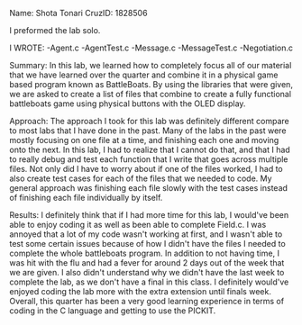 Name: Shota Tonari
CruzID: 1828506

I preformed the lab solo.

I WROTE:
-Agent.c
-AgentTest.c
-Message.c
-MessageTest.c
-Negotiation.c

Summary: In this lab, we learned how to completely focus all of our material that we have learned over the quarter and combine it in a physical game based program known as BattleBoats. By using the libraries that were given, we are asked to create a list of files that combine to create a fully functional battleboats game using physical buttons with the OLED display.

Approach: The approach I took for this lab was definitely different compare to most labs that I have done in the past. Many of the labs in the past were mostly focusing on one file at a time, and finishing each one and moving onto the next. In this lab, I had to realize that I cannot do that, and that I had to really debug and test each function that I write that goes across multiple files. Not only did I have to worry about if one of the files worked, I had to also create test cases for each of the files that we needed to code. My general approach was finishing each file slowly with the test cases instead of finishing each file individually by itself.

Results: I definitely think that if I had more time for this lab, I would've been able to enjoy coding it as well as been able to complete Field.c. I was annoyed that a lot of my code wasn't working at first, and I wasn't able to test some certain issues because of how I didn't have the files I needed to complete the whole battleboats program. In addition to not having time, I was hit with the flu and had a fever for around 2 days out of the week that we are given. I also didn't understand why we didn't have the last week to complete the lab, as we don't have a final in this class. I definitely would've enjoyed coding the lab more with the extra extension until finals week. Overall, this quarter has been a very good learning experience in terms of coding in the C language and getting to use the PICKIT. 